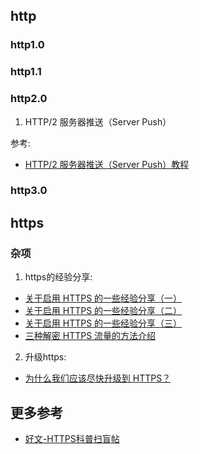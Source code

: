 ## http

### http1.0

### http1.1

### http2.0

1. HTTP/2 服务器推送（Server Push）

参考:

- [HTTP/2 服务器推送（Server Push）教程](http://www.ruanyifeng.com/blog/2018/03/http2_server_push.html)

### http3.0

## https

### 杂项

1. https的经验分享:

- [关于启用 HTTPS 的一些经验分享（一）](https://imququ.com/post/sth-about-switch-to-https.html)
- [关于启用 HTTPS 的一些经验分享（二）](https://imququ.com/post/sth-about-switch-to-https-2.html)
- [关于启用 HTTPS 的一些经验分享（三）](https://imququ.com/post/sth-about-switch-to-https-3.html)
- [三种解密 HTTPS 流量的方法介绍](https://imququ.com/post/how-to-decrypt-https.html)

2. 升级https:

- [为什么我们应该尽快升级到 HTTPS？](https://imququ.com/post/moving-to-https-asap.html)

## 更多参考

- [好文-HTTPS科普扫盲帖](https://www.cnblogs.com/chyingp/p/https-introduction.html)
